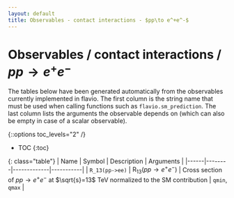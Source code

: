 ```yaml
---
layout: default
title: Observables - contact interactions - $pp\to e^+e^-$
---
```


# Observables / contact interactions / $pp\to e^+e^-$



The tables below have been generated automatically from the observables currently
implemented in flavio. The first column is the string name that must  be used
when calling functions such as `flavio.sm_prediction`. The last column lists
the arguments the observable depends on (which can also be empty in case of
a scalar observable).



{::options toc_levels="2" /}

* TOC
{:toc}

{: class="table"}
| Name | Symbol | Description | Arguments |
|------|--------|-------------|-----------|
| `R_13(pp->ee)` | $\text{R}_{13}(pp\to e^+e^-)$ | Cross section of $pp\to e^+e^-$ at $\sqrt{s}=13$ TeV normalized to the SM contribution | `qmin`, `qmax` |


